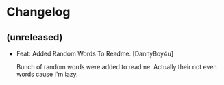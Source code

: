 Changelog
=========


(unreleased)
------------
- Feat: Added Random Words To Readme. [DannyBoy4u]

  Bunch of random words were added to readme. Actually their not even words cause I'm lazy.


